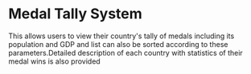 # Medal Tally System
This allows users to view their country's tally of medals including its population and GDP and list can also be sorted according to these parameters.Detailed description of each country with statistics of their medal wins is also provided
